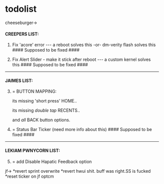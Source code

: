 # todolist

cheeseburger->

#### CREEPERS LIST:  

1) Fix 'acore' error  --- a reboot solves this -or- dm-verity flash solves this #### Supposed to be fixed #### 
 
2) Fix Alert Slider - make it stick after reboot  --- a custom kernel solves this   #### Supposed to be fixed ####  

---------------
#### JAIMES LIST: 

3) = BUTTON MAPPING:   

    its missing 'short press' HOME.. 
     
    its missing *double tap* RECENTS.. 
    
    and *all* BACK button options. 

4) = Status Bar Ticker (need more info about this)         #### Supposed to be fixed ####  

---------------

#### LEKIAM PWNYCORN LIST: 

5) = add Disable Hapatic Feedback option                         



jf->
*revert sprint overwrite
*revert hwui shit. buff was right.SS is fucked
*reset ticker on jf optcm
